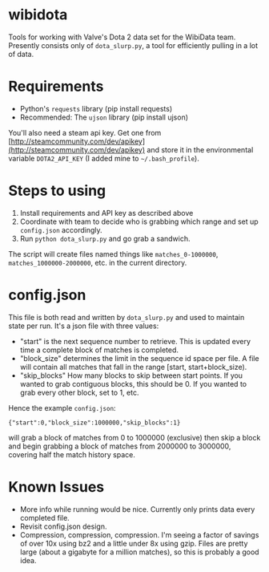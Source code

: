 wibidota
========

Tools for working with Valve's Dota 2 data set for the WibiData team. Presently consists only of `dota_slurp.py`, a tool for efficiently pulling in a lot of data.

Requirements
============

* Python's `requests` library (pip install requests)
* Recommended: The `ujson` library (pip install ujson)

You'll also need a steam api key. Get one from [http://steamcommunity.com/dev/apikey](http://steamcommunity.com/dev/apikey) and store it in the environmental variable `DOTA2_API_KEY` (I added mine to `~/.bash_profile`).

Steps to using
==============

1. Install requirements and API key as described above
2. Coordinate with team to decide who is grabbing which range and set up `config.json` accordingly.
3. Run `python dota_slurp.py` and go grab a sandwich.

The script will create files named things like `matches_0-1000000`, `matches_1000000-2000000`, etc. in the current directory.

config.json
===========

This file is both read and written by `dota_slurp.py` and used to maintain state per run. It's a json file with three values:

* "start" is the next sequence number to retrieve. This is updated every time a complete block of matches is completed.
* "block\_size" determines the limit in the sequence id space per file. A file will contain all matches that fall in the range [start, start+block\_size).
* "skip\_blocks" How many blocks to skip between start points. If you wanted to grab contiguous blocks, this should be 0. If you wanted to grab every other block, set to 1, etc.

Hence the example `config.json`:

`{"start":0,"block_size":1000000,"skip_blocks":1}`

will grab a block of matches from 0 to 1000000 (exclusive) then skip a block and begin grabbing a block of matches from 2000000 to 3000000, covering half the match history space.

Known Issues
============

* More info while running would be nice. Currently only prints data every completed file.
* Revisit config.json design.
* Compression, compression, compression. I'm seeing a factor of savings of over 10x using bz2 and a little under 8x using gzip. Files are pretty large (about a gigabyte for a million matches), so this is probably a good idea.
